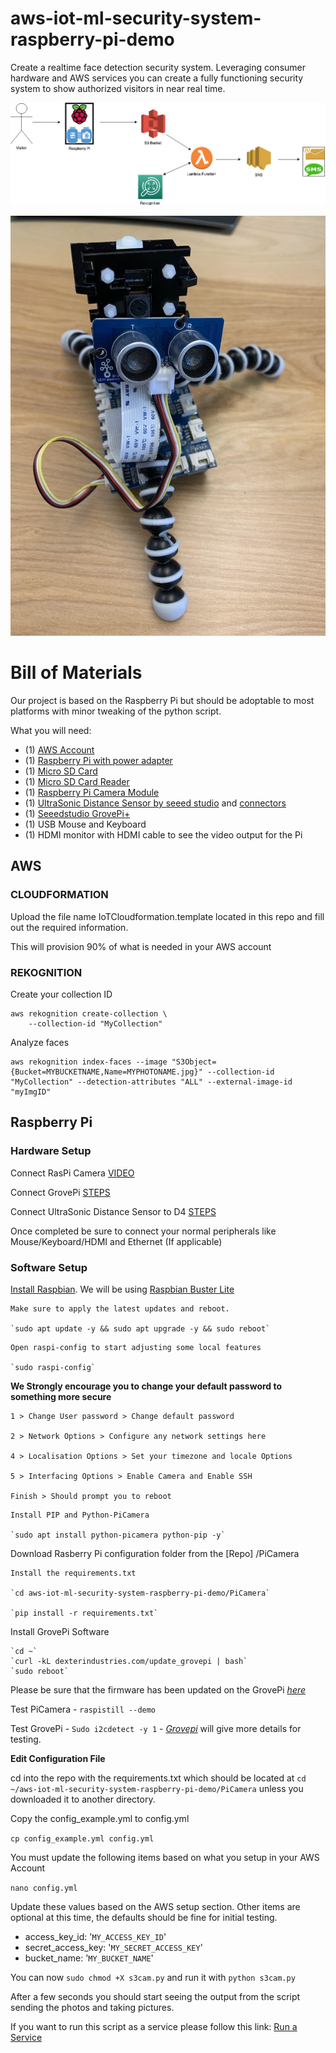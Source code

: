 # aws-iot-ml-security-system-raspberry-pi-demo

Create a realtime face detection security system. Leveraging consumer hardware and AWS services you can create a fully functioning security system to show authorized visitors in near real time.

![](pics/Security_Diagram.jpeg)

![](pics/img_2172.jpg)

# Bill of Materials

Our project is based on the Raspberry Pi but should be adoptable to most platforms with minor tweaking of the python script.

What you will need:

- (1) [AWS Account](https://aws.amazon.com/free/?all-free-tier.sort-by=item.additionalFields.SortRank&all-free-tier.sort-order=asc)
- (1) [Raspberry Pi with power adapter](https://www.amazon.com/CanaKit-Raspberry-Power-Supply-Listed/dp/B07BC6WH7V/ref=sr_1_7?crid=199NBSE09XUAF&keywords=raspberry+pi+canakit&qid=1564596397&refinements=p_85%3A2470955011&rnid=2470954011&rps=1&s=gateway&sprefix=raspberry+pi+cana%2Caps%2C138&sr=8-7)
- (1) [Micro SD Card](https://www.amazon.com/SanDisk-Ultra-microSDXC-Memory-Adapter/dp/B073JWXGNT/ref=sr_1_2?fst=as%3Aoff&keywords=micro+sd+card+adapter&m=ATVPDKIKX0DER&qid=1564596647&refinements=p_6%3AATVPDKIKX0DER&rnid=303116011&s=pc&sr=1-2)
- (1) [Micro SD Card Reader](https://www.amazon.com/Kingston-microSDHC-Memory-Reader-FCR-MRG2/dp/B0028R3NCU/ref=sr_1_14?fst=as%3Aoff&keywords=micro+sd+card+adapter&m=ATVPDKIKX0DER&qid=1564596647&refinements=p_6%3AATVPDKIKX0DER&rnid=303116011&s=pc&sr=1-14)
- (1) [Raspberry Pi Camera Module](https://www.amazon.com/Raspberry-Pi-Camera-Module-Megapixel/dp/B01ER2SKFS/ref=sr_1_3?keywords=raspberry+pi+camera&qid=1564596789&refinements=p_89%3ARaspberry+Pi&rnid=2528832011&s=electronics&sr=1-3)
- (1) [UltraSonic Distance Sensor by seeed studio](https://www.amazon.com/seeed-studio-LYSB01ANFN5GM-ELECTRNCS-Seeedstudio-Grove/dp/B01ANFN5GM) and [connectors](https://www.amazon.com/Seeedstudio-Grove-Universal-Buckled-Cable/dp/B01CNZ9RJO/ref=pd_bxgy_147_2/139-0669970-9666708?_encoding=UTF8&pd_rd_i=B01CNZ9RJO&pd_rd_r=2d6e6d69-0c0f-4b54-bee6-27b9afeb6151&pd_rd_w=nWEhf&pd_rd_wg=TGmlL&pf_rd_p=a2006322-0bc0-4db9-a08e-d168c18ce6f0&pf_rd_r=GRFGG9QHYYXMTH9PMASC&psc=1&refRID=GRFGG9QHYYXMTH9PMASC)
- (1) [Seeedstudio GrovePi+](https://www.amazon.com/seeed-studio-FBA_Seeedstudio-103010002-Seeedstudio-GrovePi/dp/B01ANDPDQE/ref=sr_1_1?keywords=grovepi&qid=1564596858&s=electronics&sr=1-1#customerReviews)
- (1) USB Mouse and Keyboard
- (1) HDMI monitor with HDMI cable to see the video output for the Pi

## **AWS**

### CLOUDFORMATION

Upload the file name IoTCloudformation.template located in this repo and fill out the required information.

This will provision 90% of what is needed in your AWS account

### REKOGNITION

Create your collection ID

```
aws rekognition create-collection \
    --collection-id "MyCollection"
```

Analyze faces

```
aws rekognition index-faces --image "S3Object={Bucket=MYBUCKETNAME,Name=MYPHOTONAME.jpg}" --collection-id "MyCollection" --detection-attributes "ALL" --external-image-id "myImgID"
```

## **Raspberry Pi**

### Hardware Setup

Connect RasPi Camera [VIDEO](https://www.youtube.com/watch?v=GImeVqHQzsE)

Connect GrovePi [STEPS](https://www.dexterindustries.com/GrovePi/get-started-with-the-grovepi/raspberry-pi-model-b-grovepi/)

Connect UltraSonic Distance Sensor to D4 [STEPS](http://wiki.seeedstudio.com/Grove-Ultrasonic_Ranger/#hardware_3)

Once completed be sure to connect your normal peripherals like Mouse/Keyboard/HDMI and Ethernet (If applicable)

### Software Setup

[Install Raspbian](https://www.raspberrypi.org/documentation/installation/installing-images/). We will be using [Raspbian Buster Lite](https://www.raspberrypi.org/downloads/raspbian/)

```
Make sure to apply the latest updates and reboot.

`sudo apt update -y && sudo apt upgrade -y && sudo reboot`
```

```
Open raspi-config to start adjusting some local features

`sudo raspi-config`
```

**We Strongly encourage you to change your default password to something more secure**

```
1 > Change User password > Change default password

2 > Network Options > Configure any network settings here

4 > Localisation Options > Set your timezone and locale Options

5 > Interfacing Options > Enable Camera and Enable SSH

Finish > Should prompt you to reboot
```

```
Install PIP and Python-PiCamera

`sudo apt install python-picamera python-pip -y`
```

Download Rasberry Pi configuration folder from the [Repo] /PiCamera 

```
Install the requirements.txt

`cd aws-iot-ml-security-system-raspberry-pi-demo/PiCamera`

`pip install -r requirements.txt`
```

Install GrovePi Software

```
`cd ~`
`curl -kL dexterindustries.com/update_grovepi | bash`
`sudo reboot`
```

Please be sure that the firmware has been updated on the GrovePi [_here_](https://dexterind.github.io/GrovePi/fw/)

Test PiCamera - `raspistill --demo`

Test GrovePi - `Sudo i2cdetect -y 1` - [_Grovepi_](https://www.dexterindustries.com/GrovePi/get-started-with-the-grovepi/setting-software/) will give more details for testing.

**Edit Configuration File**

cd into the repo with the requirements.txt which should be located at `cd ~/aws-iot-ml-security-system-raspberry-pi-demo/PiCamera` unless you downloaded it to another directory.

Copy the config_example.yml to config.yml

`cp config_example.yml config.yml`

You must update the following items based on what you setup in your AWS Account

`nano config.yml`

Update these values based on the AWS setup section. Other items are optional at this time, the defaults should be fine for initial testing.

- access_key_id: '`MY_ACCESS_KEY_ID`'
- secret_access_key: '`MY_SECRET_ACCESS_KEY`'
- bucket_name: '`MY_BUCKET_NAME`'

You can now `sudo chmod +X s3cam.py` and run it with `python s3cam.py`

After a few seconds you should start seeing the output from the script sending the photos and taking pictures.

If you want to run this script as a service please follow this link: [Run a Service](https://www.raspberrypi.org/forums/viewtopic.php?t=197513#p1247341)
